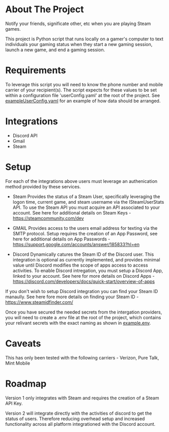 # About The Project
Notify your friends, significate other, etc when you are playing Steam games. 

This project is Python script that runs locally on a gamer's computer to text individuals your gaming status when they start a new gaming session, launch a new game, and end a gaming session. 

# Requirements
To leverage this script you will need to know the phone number and mobile carrier of your recipient(s). The script expects for these values to be set within a configuration file 'userConfig.yaml' at the root of the project. See [exampleUserConfig.yaml](https://github.com/david-heidema/GamingAlerts/blob/main/exampleUserConfig.yaml) for an example of how data should be arranged.

# Integrations
 - Discord API
 - Gmail
 - Steam

# Setup
For each of the integrations above users must leverage an authenication method provided by these services. 

- Steam 
Provides the status of a Steam User, specifically leveraging the logon time, current game, and steam username via the ISteamUserStats API. To use the Steam API you must acquire an API associated to your account. See here for additional details on Steam Keys - https://steamcommunity.com/dev

- GMAIL
Provides access to the users email address for texting via the SMTP protocol. Setup requires the creation of an App Password, see here for additional details on App Passwords - https://support.google.com/accounts/answer/185833?hl=en  

- Discord 
Dynamically catures the Steam ID of the Discord user. This integration is optional as currently implemented, and provides minimal value until Discord modifies the scope of apps access to access activities. To enable Discord intregation, you must setup a Discord App, linked to your account. See here for more details on Discord Apps - https://discord.com/developers/docs/quick-start/overview-of-apps

If you don't wish to setup Discord integration you can find your Steam ID manaully. See here fore more details on finding your Steam ID - https://www.steamidfinder.com/

Once you have secured the needed secrets from the intergation providers, you will need to create a .env file at the root of the project, which contains your relivant secrets with the exact naming as shown in [example.env](https://github.com/david-heidema/GamingAlerts/blob/main/example.env%20).

# Caveats
This has only been tested with the following carriers - Verizon, Pure Talk, Mint Mobile

# Roadmap
Version 1 only integrates with Steam and requires the creation of a Steam API Key.

Version 2 will integrate directly with the activities of discord to get the status of users. Therefore reducing overhead setup and increased functionality across all platform integrationed with the Discord account. 
